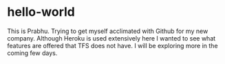 # hello-world
This is Prabhu. Trying to get myself acclimated with Github for my new company. Although Heroku is used extensively here I wanted to see what features are offered that TFS does not have. I will be exploring more in the coming few days.
